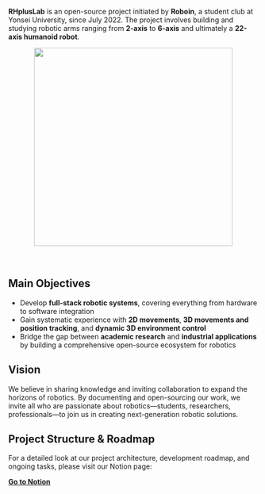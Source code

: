 **RHplusLab** is an open-source project initiated by **Roboin**, a student club at Yonsei University, since July 2022. The project involves building and studying robotic arms ranging from **2-axis** to **6-axis** and ultimately a **22-axis humanoid robot**.  

<div align="center">
  <img src="https://github.com/user-attachments/assets/7d76700f-0254-4923-a6f8-aefebe9a9be7" height="400"/>
  <div>&nbsp;</div>
  <div>&nbsp;</div>
</div>


## Main Objectives

- Develop **full-stack robotic systems**, covering everything from hardware to software integration
- Gain systematic experience with **2D movements**, **3D movements and position tracking**, and **dynamic 3D environment control**
- Bridge the gap between **academic research** and **industrial applications** by building a comprehensive open-source ecosystem for robotics

## Vision
We believe in sharing knowledge and inviting collaboration to expand the horizons of robotics. By documenting and open-sourcing our work, we invite all who are passionate about robotics—students, researchers, professionals—to join us in creating next-generation robotic solutions.

## Project Structure & Roadmap

For a detailed look at our project architecture, development roadmap, and ongoing tasks, please visit our Notion page:

[**Go to Notion**](https://chanhui-robot.notion.site/Roboin-Humanoid-Project-a2a03de9bc8b4e43aa5bb5a0b3148edf?pvs=4)
